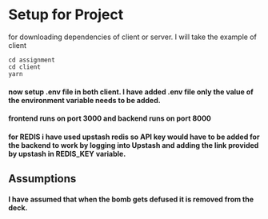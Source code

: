 # Setup for Project
for downloading dependencies of client or server. I will take the example of client

``` 
cd assignment 
cd client 
yarn 
```


#### now setup .env file in both client. I have added .env file only the value of the environment variable needs to be added.

#### frontend runs on port 3000 and backend runs on port 8000

#### for REDIS i have used upstash redis so API key would have to be added for the backend to work by logging into Upstash and adding the link provided by upstash in REDIS_KEY variable.


## Assumptions
#### I have assumed that when the bomb gets defused it is removed from the deck.



